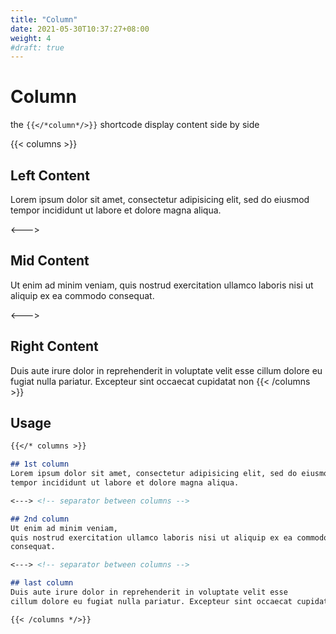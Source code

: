```yaml
---
title: "Column"
date: 2021-05-30T10:37:27+08:00
weight: 4
#draft: true
---
```



# Column

the `{{</*column*/>}}` shortcode display content side by side

{{< columns >}} <!-- begin columns block -->
## Left Content
Lorem ipsum dolor sit amet, consectetur adipisicing elit, sed do eiusmod
tempor incididunt ut labore et dolore magna aliqua. 

<---> <!-- magic separator, between columns -->

## Mid Content
Ut enim ad minim veniam,
quis nostrud exercitation ullamco laboris nisi ut aliquip ex ea commodo
consequat. 

<---> <!-- magic separator, between columns -->

## Right Content
Duis aute irure dolor in reprehenderit in voluptate velit esse
cillum dolore eu fugiat nulla pariatur. Excepteur sint occaecat cupidatat non
{{< /columns >}}


## Usage

```markdown
{{</* columns >}} 

## 1st column
Lorem ipsum dolor sit amet, consectetur adipisicing elit, sed do eiusmod
tempor incididunt ut labore et dolore magna aliqua. 

<---> <!-- separator between columns -->

## 2nd column
Ut enim ad minim veniam,
quis nostrud exercitation ullamco laboris nisi ut aliquip ex ea commodo
consequat. 

<---> <!-- separator between columns -->

## last column
Duis aute irure dolor in reprehenderit in voluptate velit esse
cillum dolore eu fugiat nulla pariatur. Excepteur sint occaecat cupidatat non

{{< /columns */>}}

```





